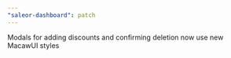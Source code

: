 ```yaml
---
"saleor-dashboard": patch
---
```


Modals for adding discounts and confirming deletion now use new MacawUI styles
